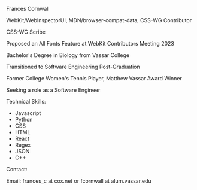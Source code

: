 Frances Cornwall

WebKit/WebInspectorUI, MDN/browser-compat-data, CSS-WG Contributor

CSS-WG Scribe

Proposed an All Fonts Feature at WebKit Contributors Meeting 2023

Bachelor's Degree in Biology from Vassar College

Transitioned to Software Engineering Post-Graduation

Former College Women's Tennis Player, Matthew Vassar Award Winner

Seeking a role as a Software Engineer

Technical Skills:

- Javascript
- Python
- CSS
- HTML
- React
- Regex
- JSON
- C++

Contact:

Email: frances_c at cox.net or fcornwall at alum.vassar.edu
